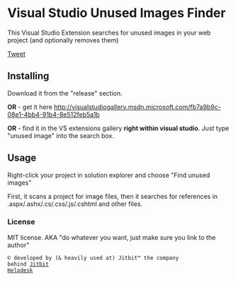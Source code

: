 # Visual Studio Unused Images Finder #

This Visual Studio Extension searches for unused images in your web project (and optionally removes them)

[Tweet](http://twitter.com/share?url=https://github.com/jitbit/vs-unused-image-finder&text=VS%20unused%20images%20finder&via=jitbit&related=jitbit)

## Installing ##

Download it from the "release" section.

**OR** - get it here http://visualstudiogallery.msdn.microsoft.com/fb7a9b9c-08e1-4bb4-91b4-8e512feb5a1b

**OR** - find it in the VS extensions gallery **right within visual studio**. Just type "unused image" into the search box.

## Usage ##

Right-click your project in solution explorer and choose "Find unused images"

First, it scans a project for image files, then it searches for references in .aspx/.ashx/.cs/.css/.js/.cshtml and other files.

### License ###

MIT license. AKA "do whatever you want, just make sure you link to the author"

<code>&copy; developed by (& heavily used at) Jitbit&trade; the company behind <a href="https://jitbit.github.com/helpdesk/">Jitbit Helpdesk</a></code>
